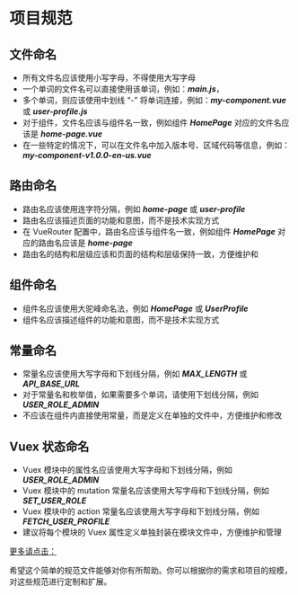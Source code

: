 # 项目规范

## 文件命名

- 所有文件名应该使用小写字母，不得使用大写字母
- 一个单词的文件名可以直接使用该单词，例如：**_main.js_**，
- 多个单词，则应该使用中划线 “-” 将单词连接，例如：**_my-component.vue_** 或 **_user-profile.js_**
- 对于组件，文件名应该与组件名一致，例如组件 **_HomePage_** 对应的文件名应该是 **_home-page.vue_**
- 在一些特定的情况下，可以在文件名中加入版本号、区域代码等信息，例如：**_my-component-v1.0.0-en-us.vue_**

## 路由命名

- 路由名应该使用连字符分隔，例如 **_home-page_** 或 **_user-profile_**
- 路由名应该描述页面的功能和意图，而不是技术实现方式
- 在 VueRouter 配置中，路由名应该与组件名一致，例如组件 **_HomePage_** 对应的路由名应该是 **_home-page_**
- 路由名的结构和层级应该和页面的结构和层级保持一致，方便维护和

## 组件命名

- 组件名应该使用大驼峰命名法，例如 **_HomePage_** 或 **_UserProfile_**
- 组件名应该描述组件的功能和意图，而不是技术实现方式

## 常量命名

- 常量名应该使用大写字母和下划线分隔，例如 **_MAX_LENGTH_** 或 **_API_BASE_URL_**
- 对于常量名和枚举值，如果需要多个单词，请使用下划线分隔，例如 **_USER_ROLE_ADMIN_**
- 不应该在组件内直接使用常量，而是定义在单独的文件中，方便维护和修改

## Vuex 状态命名

- Vuex 模块中的属性名应该使用大写字母和下划线分隔，例如 **_USER_ROLE_ADMIN_**
- Vuex 模块中的 mutation 常量名应该使用大写字母和下划线分隔，例如 **_SET_USER_ROLE_**
- Vuex 模块中的 action 常量名应该使用大写字母和下划线分隔，例如 **_FETCH_USER_PROFILE_**
- 建议将每个模块的 Vuex 属性定义单独封装在模块文件中，方便维护和管理

<a href="https://docs.qq.com/doc/DZUhlTGhTclhyTE9O" title="【腾讯文档】代码风格及规范">更多请点击：</a>

希望这个简单的规范文件能够对你有所帮助。你可以根据你的需求和项目的规模，对这些规范进行定制和扩展。
